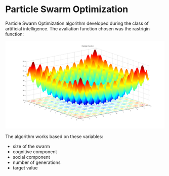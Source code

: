 # Particle Swarm Optimization
Particle Swarm Optimization algorithm developed during the class of artificial intelligence.
The avaliation function chosen was the rastrigin function:

![rastringin function](https://github.com/rafaelviniciusoliveira/Particle-Swarm-Optimization/blob/main/Rastrigin_function.png)

The algorithm works based on these variables:
* size of the swarm
* cognitive component
* social component
* number of generations
* target value

